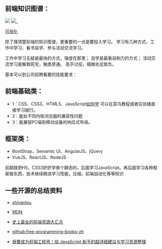 



## 前端知识图谱：

![](https://github.com/airyland/Jsource/raw/master/skill.png)
![](https://github.com/airyland/Jsource/raw/master/skill02.jpg)_


[可视化](http://html5ify.com/fks/fks_chart/)

除了理清楚前端的知识图谱，更重要的一点是要投入学习。
学习有几种方式，工作中学习、看书自学、参与活动交流学习。

工作中学习无疑是最快的方式，强度在那里；
自学是最看自制力的方式；
活动交流学习是解救死宅，触类旁通。
高手过招，细微处定胜负。

基本可以到公司招聘看要的技能要求：

## 前端基础类：

- 1：CSS、CSS3、HTML5、JavaScript[如何学](https://buzzorange.com/techorange/2016/02/03/front-end-javascript/) 可以在菜鸟教程或者实验楼直接学习就行。
- 2：能处不同内核浏览器的兼容性问题
- 3：能兼容PC端到移动设备的响应式布局。

## 框架类：

- BootStrap、Semantic UI、AngularJS、jQuery
- VueJS、ReactJS、NodeJS

前期就把H5，CSS3好好学做个静态的，后面学习JavaScript。再后面学习各种框架做东西，技术继续精进学习性能，压缩，前端自动化等等知识

## 一些开源的总结资料
- [shiyanlou](www.shiyanlou.com)
- [MDN](https://developer.mozilla.org/zh-CN/)
- [史上最全的前端资源大汇总](http://www.jianshu.com/p/6cb49271cd2a)

- [github:free-programming-books-zh](https://github.com/EbookFoundation/free-programming-books/blob/master/free-programming-books-zh.md)

- [我要成为前端工程师！给 JavaScript 新手的超详细建议与学习资源整理](https://buzzorange.com/techorange/2016/02/03/front-end-javascript/)
